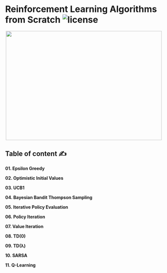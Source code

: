 # Reinforcement Learning Algorithms from Scratch ![license](https://img.shields.io/github/license/Pegah-Ardehkhani/Reinforcement-Learning-Algorithms-from-Scratch.svg)

<p align="center"> 
  <img width="500" height="350" src="https://fritz.ai/wp-content/uploads/2023/12/1vxnz2XkBjxnu8jJOf4z4ZQ.gif"> 
</p>

## Table of content ✍️

**01. Epsilon Greedy**

**02. Optimistic Initial Values**

**03. UCB1**

**04. Bayesian Bandit Thompson Sampling**

**05. Iterative Policy Evaluation**

**06. Policy Iteration**

**07. Value Iteration**

**08. TD(0)**

**09. TD(λ)**

**10. SARSA**

**11. Q-Learning**
